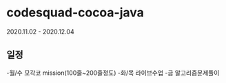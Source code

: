 # codesquad-cocoa-java
2020.11.02 - 2020.12.04   

## 일정   
  -월/수  모각코 mission(100줄~200줄정도)
  -화/목  라이브수업
  -금     알고리즘문제풀이


